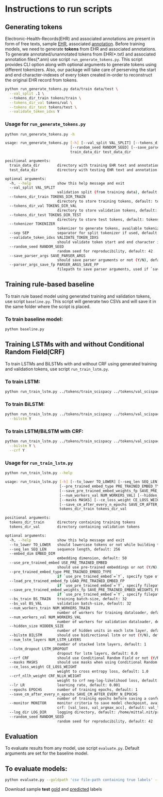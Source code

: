 # Instructions to run scripts

## Generating tokens

Electronic-Health-Records(EHR) and associated annotations are present in form of free texts,
sample [EHR](https://github.com/nitinkmittal/ner_ehr/blob/lstm/data/train/100035.txt), associated [annotation](https://github.com/nitinkmittal/ner_ehr/blob/lstm/data/train/100035.ann).
Before training models, we need to generate **tokens** from EHR and associated annotations. To generate annotated/unannotated tokens from EHR(\*.txt) and associated annotation files(\*.ann) use script `run_generate_tokens.py`. This script provides CLI option along with optional arguments to generate tokens using different tokenizers. Also, our package will take care of perserving the start and end character-indexes of every token created in-order to reconstruct the original EHR record from tokens. 

```bash
python run_generate_tokens.py data/train data/test \
  --val_split .1 \ 
  --tokens_dir_train tokens/train \
  --tokens_dir_val tokens/val \
  --tokens_dir_test tokens/test \
  --validate_token_idxs Y
```

### Usage for `run_generate_tokens.py` 
```bash
python run_generate_tokens.py -h

usage: run_generate_tokens.py [-h] [--val_split VAL_SPLIT] [--tokens_dir_train TOKENS_DIR_TRAIN] [--tokens_dir_val TOKENS_DIR_VAL] [--tokens_dir_test TOKENS_DIR_TEST] [--tokenizer TOKENIZER] [--sep SEP] [--validate_token_idxs VALIDATE_TOKEN_IDXS]
                              [--random_seed RANDOM_SEED] [--save_parser_args SAVE_PARSER_ARGS] [--parser_args_save_fp PARSER_ARGS_SAVE_FP]
                              train_data_dir test_data_dir

positional arguments:
  train_data_dir        directory with training EHR text and annotation files
  test_data_dir         directory with testing EHR text and annotation files

optional arguments:
  -h, --help            show this help message and exit
  --val_split VAL_SPLIT
                        validation split (from training data), default: 0.1
  --tokens_dir_train TOKENS_DIR_TRAIN
                        directory to store training tokens, default: tokens/train
  --tokens_dir_val TOKENS_DIR_VAL
                        directory to store validation tokens, default: tokens/val
  --tokens_dir_test TOKENS_DIR_TEST
                        directory to store test tokens, default: tokens/test
  --tokenizer TOKENIZER
                        tokenizer to generate tokens, available tokenizers: [split, nltk, scispacy], default tokenizer: nltk
  --sep SEP             separator for split tokenizer if used, default: ` `
  --validate_token_idxs VALIDATE_TOKEN_IDXS
                        should validate token start and end character indexes (sanity check) or not (Y/N), default: Y
  --random_seed RANDOM_SEED
                        random seed for reproducibility, default: 42
  --save_parser_args SAVE_PARSER_ARGS
                        should save parser arguments or not (Y/N), default: Y
  --parser_args_save_fp PARSER_ARGS_SAVE_FP
                        filepath to save parser arguments, used if `save_parser_args` is set as `Y`, default: run_generate_tokens_{current_time}_parser_args.yaml
```

## Training rule-based baseline

To train rule based model using generated training and validation tokens, use script `baseline.py`. This script will generate two CSVs and will save it in the same folder where the script is placed.

### To train baseline model:
```bash
python baseline.py
```

## Training LSTMs with and without Conditional Random Field(CRF)

To train LSTMs and BiLSTMs with and without CRF using generated training and validation tokens, use script `run_train_lstm.py`.

### To train LSTM:
```bash
python run_train_lstm.py ../tokens/train_scispacy ../tokens/val_scispacy
```

### To train BiLSTM:
```bash
python run_train_lstm.py ../tokens/train_scispacy ../tokens/val_scispacy \
  --bilstm Y
```

### To train LSTM/BiLSTM with CRF:
```bash
python run_train_lstm.py ../tokens/train_scispacy ../tokens/val_scispacy \
  --bilstm Y \
  --crf Y
```

### Usage for `run_train_lstm.py`
```bash
python run_train_lstm.py --help

usage: run_train_lstm.py [-h] [--to_lower TO_LOWER] [--seq_len SEQ_LEN] [--embed_dim EMBED_DIM] [--use_pre_trained_embed USE_PRE_TRAINED_EMBED]
                         [--pre_trained_embed_type PRE_TRAINED_EMBED_TYPE] [--load_pre_trained_embed_fp LOAD_PRE_TRAINED_EMBED_FP]
                         [--save_pre_trained_embed_weights_fp SAVE_PRE_TRAINED_EMBED_WEIGHTS_FP] [--bs_train BS_TRAIN] [--bs_val BS_VAL] [--num_workers_train NUM_WORKERS_TRAIN]
                         [--num_workers_val NUM_WORKERS_VAL] [--hidden_size HIDDEN_SIZE] [--bilstm BILSTM] [--num_lstm_layers NUM_LSTM_LAYERS] [--lstm_dropout LSTM_DROPOUT] [--crf CRF]
                         [--masks MASKS] [--ce_loss_weight CE_LOSS_WEIGHT] [--crf_nllh_weight CRF_NLLH_WEIGHT] [--lr LR] [--epochs EPOCHS]
                         [--save_cm_after_every_n_epochs SAVE_CM_AFTER_EVERY_N_EPOCHS] [--monitor MONITOR] [--log_dir LOG_DIR] [--random_seed RANDOM_SEED]
                         tokens_dir_train tokens_dir_val

positional arguments:
  tokens_dir_train      directory containing training tokens
  tokens_dir_val        directory containing validation tokens

optional arguments:
  -h, --help            show this help message and exit
  --to_lower TO_LOWER   should lowercase tokens or not while building training-vocab and pre-trained embeddings (if specified) default: Y
  --seq_len SEQ_LEN     sequence length, default: 256
  --embed_dim EMBED_DIM
                        embedding dimension, default: 50
  --use_pre_trained_embed USE_PRE_TRAINED_EMBED
                        should use pre-trained embeddings or not (Y/N), default: N
  --pre_trained_embed_type PRE_TRAINED_EMBED_TYPE
                        if `use_pre_trained_embed`=`Y`, specify type of pre-trained embeddings from available pre-trained embeddings: [glove, pubmed], default: glove
  --load_pre_trained_embed_fp LOAD_PRE_TRAINED_EMBED_FP
                        if `use_pre_trained_embed`=`Y`, specify filepath for pre-trained embeddings, default: /home/mittal.nit/projects/ner_ehr/scripts/glove.6B.50d.txt
  --save_pre_trained_embed_weights_fp SAVE_PRE_TRAINED_EMBED_WEIGHTS_FP
                        if `use_pre_trained_embed`=`Y`, specify filepath to save pre-trained embedding vectors, default: /home/mittal.nit/projects/ner_ehr/scripts/embedding_weights.npy
  --bs_train BS_TRAIN   training batch-size, default: 32
  --bs_val BS_VAL       validation batch-size, default: 32
  --num_workers_train NUM_WORKERS_TRAIN
                        number of workers for training dataloader, default: 9
  --num_workers_val NUM_WORKERS_VAL
                        number of workers for validation dataloader, default: 5
  --hidden_size HIDDEN_SIZE
                        number of hidden units in each lstm layer, default: 64
  --bilstm BILSTM       should use bidirectional lstm or not (Y/N), default: N
  --num_lstm_layers NUM_LSTM_LAYERS
                        number of stacked lstm layers, default: 1
  --lstm_dropout LSTM_DROPOUT
                        dropout for lstm layers, default: 0.0
  --crf CRF             should use Conditional Random Field or not (Y/N), default: N
  --masks MASKS         should use masks when using Conditional Random Field or not (Y/N), default: N
  --ce_loss_weight CE_LOSS_WEIGHT
                        weight to cross entropy loss, default: 1.0
  --crf_nllh_weight CRF_NLLH_WEIGHT
                        weight to crf neg-log-likelihood loss, default: 0.001
  --lr LR               learning rate, default: 0.001
  --epochs EPOCHS       number of training epochs, default: 1
  --save_cm_after_every_n_epochs SAVE_CM_AFTER_EVERY_N_EPOCHS
                        number of training epochs before saving a confusion matrix , default: 1
  --monitor MONITOR     monitor criteria to save model checkpoint, available monitor criterias with crf: [val_loss, val_ce_loss, val_crf_nllh, val_argmax_acc, val_viterbi_acc], without
                        crf: [val_loss, val_argmax_acc], default: val_loss
  --log_dir LOG_DIR     logging directory, default: /home/mittal.nit/projects/ner_ehr/scripts/logs
  --random_seed RANDOM_SEED
                        random seed for reproducibility, default: 42
```

## Evaluation 
To evaluate results from any model, use script `evaluate.py`. Default arguments are set for the baseline model.

## To evaluate models:
```bash
python evaluate.py --goldpath 'csv file-path containing true labels' --predpath 'csv file-path containing predicted labels'
```
Download sample **test** [gold](https://github.com/nitinkmittal/ner_ehr/blob/master/logs/ner_ehr_lstm_crf/version_7/test_true.csv) and [predicted](https://github.com/nitinkmittal/ner_ehr/blob/master/logs/ner_ehr_lstm_crf/version_7/test_pred.csv) labels